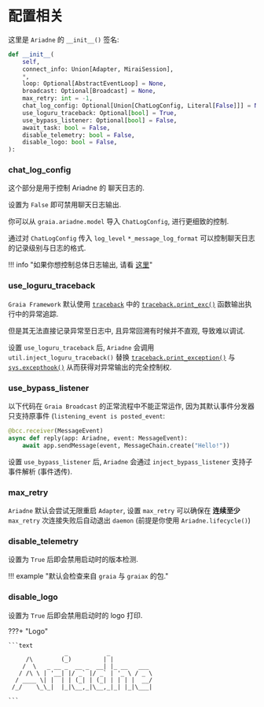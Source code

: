# 配置相关

这里是 `Ariadne` 的 `__init__()` 签名:

```python hl_lines="8-13"
def __init__(
    self,
    connect_info: Union[Adapter, MiraiSession],
    *,
    loop: Optional[AbstractEventLoop] = None,
    broadcast: Optional[Broadcast] = None,
    max_retry: int = -1,
    chat_log_config: Optional[Union[ChatLogConfig, Literal[False]]] = None,
    use_loguru_traceback: Optional[bool] = True,
    use_bypass_listener: Optional[bool] = False,
    await_task: bool = False,
    disable_telemetry: bool = False,
    disable_logo: bool = False,
):
```

### chat_log_config

这个部分是用于控制 Ariadne 的 聊天日志的.

设置为 `False` 即可禁用聊天日志输出.

你可以从 `graia.ariadne.model` 导入 `ChatLogConfig`, 进行更细致的控制.

通过对 `ChatLogConfig` 传入 `log_level` `*_message_log_format` 可以控制聊天日志的记录级别与日志的格式.

!!! info "如果你想控制总体日志输出, 请看 [这里](../../suite/log/)"

### use_loguru_traceback

`Graia Framework` 默认使用 [`traceback`](https://docs.python.org/zh-cn/3/library/traceback.html) 中的
[`traceback.print_exc()`](https://docs.python.org/zh-cn/3/library/traceback.html#traceback.print_exc) 函数输出执行中的异常追踪.

但是其无法直接记录异常至日志中, 且异常回溯有时候并不直观, 导致难以调试.

设置 `use_loguru_traceback` 后, `Ariadne` 会调用 `util.inject_loguru_traceback()` 替换
[`traceback.print_exception()`](https://docs.python.org/zh-cn/3/library/traceback.html#traceback.print_exception) 与
[`sys.excepthook()`](https://docs.python.org/zh-cn/3/library/sys.html#sys.excepthook) 从而获得对异常输出的完全控制权.

### use_bypass_listener

以下代码在 `Graia Broadcast` 的正常流程中不能正常运作,
因为其默认事件分发器只支持原事件 (`listening_event is posted_event`:

```python
@bcc.receiver(MessageEvent)
async def reply(app: Ariadne, event: MessageEvent):
    await app.sendMessage(event, MessageChain.create("Hello!"))
```

设置 `use_bypass_listener` 后, `Ariadne` 会通过 `inject_bypass_listener` 支持子事件解析 (事件透传).

### max_retry

`Ariadne` 默认会尝试无限重启 `Adapter`,
设置 `max_retry` 可以确保在 **连续至少** `max_retry` 次连接失败后自动退出 `daemon` (前提是你使用 `Ariadne.lifecycle()`)

### disable_telemetry

设置为 `True` 后即会禁用启动时的版本检测.

!!! example "默认会检查来自 `graia` 与 `graiax` 的包."

### disable_logo

设置为 `True` 后即会禁用启动时的 logo 打印.

???+ "Logo"

    ```text
                    _           _             
         /\        (_)         | |            
        /  \   _ __ _  __ _  __| |_ __   ___  
       / /\ \ | '__| |/ _` |/ _` | '_ \ / _ \ 
      / ____ \| |  | | (_| | (_| | | | |  __/ 
     /_/    \_\_|  |_|\__,_|\__,_|_| |_|\___| 
    
    ```